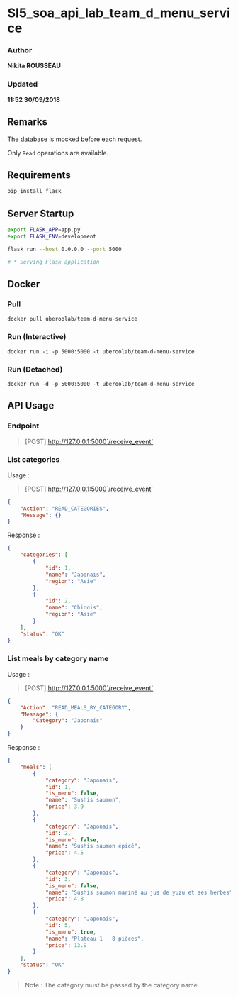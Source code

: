 # SI5_soa_api_lab_team_d_menu_service

### Author
__Nikita ROUSSEAU__
### Updated
__11:52 30/09/2018__

## Remarks

The database is mocked before each request.

Only `Read` operations are available.

## Requirements

```bash
pip install flask
```

## Server Startup

```bash
export FLASK_APP=app.py
export FLASK_ENV=development

flask run --host 0.0.0.0 --port 5000

# * Serving Flask application
```

## Docker

### Pull
`docker pull uberoolab/team-d-menu-service`

### Run (Interactive)
`docker run -i -p 5000:5000 -t uberoolab/team-d-menu-service`

### Run (Detached)
`docker run -d -p 5000:5000 -t uberoolab/team-d-menu-service`

## API Usage

### Endpoint

> [POST] http://127.0.0.1:5000`/receive_event`

### List categories

Usage :

> [POST] http://127.0.0.1:5000`/receive_event`

```json
{
	"Action": "READ_CATEGORIES",
	"Message": {}
}
```

Response :

```json
{
    "categories": [
        {
            "id": 1,
            "name": "Japonais",
            "region": "Asie"
        },
        {
            "id": 2,
            "name": "Chinois",
            "region": "Asie"
        }
    ],
    "status": "OK"
}
```

### List meals by category name

Usage :

> [POST] http://127.0.0.1:5000`/receive_event`

```json
{
	"Action": "READ_MEALS_BY_CATEGORY",
	"Message": {
		"Category": "Japonais"
	}
}
```

Response :

```json
{
    "meals": [
        {
            "category": "Japonais",
            "id": 1,
            "is_menu": false,
            "name": "Sushis saumon",
            "price": 3.9
        },
        {
            "category": "Japonais",
            "id": 2,
            "is_menu": false,
            "name": "Sushis saumon épicé",
            "price": 4.5
        },
        {
            "category": "Japonais",
            "id": 3,
            "is_menu": false,
            "name": "Sushis saumon mariné au jus de yuzu et ses herbes",
            "price": 4.8
        },
        {
            "category": "Japonais",
            "id": 5,
            "is_menu": true,
            "name": "Plateau 1 - 8 pièces",
            "price": 13.9
        }
    ],
    "status": "OK"
}
```

> Note :
> The category must be passed by the category name
